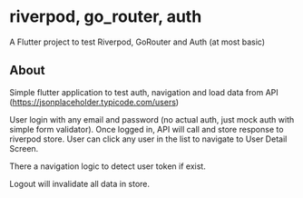 # riverpod, go_router, auth

A Flutter project to test Riverpod, GoRouter and Auth (at most basic) 

## About

Simple flutter application to test auth, navigation and load data from API (https://jsonplaceholder.typicode.com/users) 

User login with any email and password (no actual auth, just mock auth with simple form validator).
Once logged in, API will call and store response to riverpod store. User can click any user in the list to navigate to User Detail Screen.

There a navigation logic to detect user token if exist.

Logout will invalidate all data in store.

